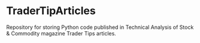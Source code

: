 # TraderTipArticles
Repository for storing Python code published in Technical Analysis of Stock &amp; Commodity magazine Trader Tips articles.
